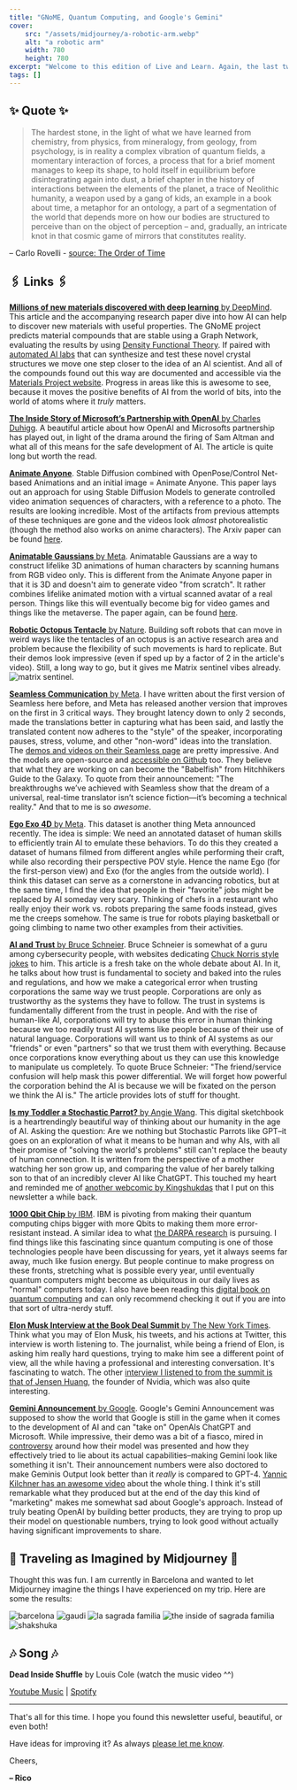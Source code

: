 ```yaml
---
title: "GNoME, Quantum Computing, and Google's Gemini"
cover:
    src: "/assets/midjourney/a-robotic-arm.webp"
    alt: "a robotic arm"
    width: 780
    height: 780
excerpt: "Welcome to this edition of Live and Learn. Again, the last two weeks have been exploding in terms of announcements and awesome things that I have found. This edition is a wild mix: Robotic arms mimicking those of octopods, an essay about what it means to be human in the age of AI, crazy progress towards automated AI scientists, the interviews of the New York Book Deal Summit, the Gemini announcement and more..."
tags: []
---
```


## ✨ Quote ✨

> The hardest stone, in the light of what we have learned from chemistry, from physics, from mineralogy, from geology, from psychology, is in reality a complex vibration of quantum fields, a momentary interaction of forces, a process that for a brief moment manages to keep its shape, to hold itself in equilibrium before disintegrating again into dust, a brief chapter in the history of interactions between the elements of the planet, a trace of Neolithic humanity, a weapon used by a gang of kids, an example in a book about time, a metaphor for an ontology, a part of a segmentation of the world that depends more on how our bodies are structured to perceive than on the object of perception – and, gradually, an intricate knot in that cosmic game of mirrors that constitutes reality. 

– Carlo Rovelli - [source: The Order of Time](https://www.goodreads.com/quotes/9924738-the-hardest-stone-in-the-light-of-what-we-have)

## 🖇️ Links 🖇️

[**Millions of new materials discovered with deep learning** by DeepMind](https://deepmind.google/discover/blog/millions-of-new-materials-discovered-with-deep-learning/). This article and the accompanying research paper dive into how AI can help to discover new materials with useful properties. The GNoME project predicts material compounds that are stable using a Graph Network, evaluating the results by using [Density Functional Theory](https://en.wikipedia.org/wiki/Density_functional_theory). If paired with [automated AI labs](https://www.nature.com/articles/s41586-023-06734-w) that can synthesize and test these novel crystal structures we move one step closer to the idea of an AI scientist. And all of the compounds found out this way are documented and accessible via the [Materials Project website](https://next-gen.materialsproject.org/). Progress in areas like this is awesome to see, because it moves the positive benefits of AI from the world of bits, into the world of atoms where it *truly* matters.

[**The Inside Story of Microsoft’s Partnership with OpenAI** by Charles Duhigg](https://www.newyorker.com/magazine/2023/12/11/the-inside-story-of-microsofts-partnership-with-openai). A beautiful article about how OpenAI and Microsofts partnership has played out, in light of the drama around the firing of Sam Altman and what all of this means for the safe development of AI. The article is quite long but worth the read.

[**Animate Anyone**](https://humanaigc.github.io/animate-anyone/). Stable Diffusion combined with OpenPose/Control Net-based Animations and an initial image = Animate Anyone. This paper lays out an approach for using Stable Diffusion Models to generate controlled video animation sequences of characters, with a reference to a photo. The results are looking incredible. Most of the artifacts from previous attempts of these techniques are gone and the videos look *almost* photorealistic (though the method also works on anime characters). The Arxiv paper can be found [here](https://arxiv.org/pdf/2311.17117.pdf).

[**Animatable Gaussians** by Meta](https://animatable-gaussians.github.io/). Animatable Gaussians are a way to construct lifelike 3D animations of human characters by scanning humans from RGB video only. This is different from the Animate Anyone paper in that it is 3D and doesn't aim to generate video "from scratch". It rather combines lifelike animated motion with a virtual scanned avatar of a real person. Things like this will eventually become big for video games and things like the metaverse. The paper again, can be found [here](https://arxiv.org/pdf/2311.16096.pdf).

[**Robotic Octopus Tentacle** by Nature](https://www.nature.com/articles/d41586-023-03759-z). Building soft robots that can move in weird ways like the tentacles of an octopus is an active research area and problem because the flexibility of such movements is hard to replicate. But their demos look impressive (even if sped up by a factor of 2 in the article's video). Still, a long way to go, but it gives me Matrix sentinel vibes already. ![matrix sentinel](https://miro.medium.com/v2/resize:fit:1080/1*9TyfX7veZgLFtYkdiKs7_g.gif).

[**Seamless Communication** by Meta](https://ai.meta.com/blog/seamless-communication/). I have written about the first version of Seamless here before, and Meta has released another version that improves on the first in 3 critical ways. They brought latency down to only 2 seconds, made the translations better in capturing what has been said, and lastly the translated content now adheres to the "style" of the speaker, incorporating pauses, stress, volume, and other "non-word" ideas into the translation. The [demos and videos on their Seamless page](https://ai.meta.com/research/seamless-communication/) are pretty impressive. And the models are open-source and [accessible on Github](https://github.com/facebookresearch/seamless_communication) too. They believe that what they are working on can become the "Babelfish" from Hitchhikers Guide to the Galaxy. To quote from their announcement: "The breakthroughs we’ve achieved with Seamless show that the dream of a universal, real-time translator isn’t science fiction—it’s becoming a technical reality." And that to me is so *awesome*. 

[**Ego Exo 4D** by Meta](https://ai.meta.com/blog/ego-exo4d-video-learning-perception/). This dataset is another thing Meta announced recently. The idea is simple: We need an annotated dataset of human skills to efficiently train AI to emulate these behaviors. To do this they created a dataset of humans filmed from different angles while performing their craft, while also recording their perspective POV style. Hence the name Ego (for the first-person view) and Exo (for the angles from the outside world). I think this dataset can serve as a cornerstone in advancing robotics, but at the same time, I find the idea that people in their "favorite" jobs might be replaced by AI someday very scary. Thinking of chefs in a restaurant who really enjoy their work vs. robots preparing the same foods instead, gives me the creeps somehow. The same is true for robots playing basketball or going climbing to name two other examples from their activities.

[**AI and Trust** by Bruce Schneier](https://www.schneier.com/blog/archives/2023/12/ai-and-trust.html). Bruce Schneier is somewhat of a guru among cybersecurity people, with websites dedicating [Chuck Norris style jokes](https://www.schneierfacts.com/) to him. This article is a fresh take on the whole debate about AI. In it, he talks about how trust is fundamental to society and baked into the rules and regulations, and how we make a categorical error when trusting corporations the same way we trust people. Corporations are only as trustworthy as the systems they have to follow. The trust in systems is fundamentally different from the trust in people. And with the rise of human-like AI, corporations will try to abuse this error in human thinking because we too readily trust AI systems like people because of their use of natural language. Corporations will want us to think of AI systems as our "friends" or even "partners" so that we trust them with everything. Because once corporations know everything about us they can use this knowledge to manipulate us completely. To quote Bruce Schneier: "The friend/service confusion will help mask this power differential. We will forget how powerful the corporation behind the AI is because we will be fixated on the person we think the AI is." The article provides lots of stuff for thought.

[**Is my Toddler a Stochastic Parrot?** by Angie Wang](https://www.newyorker.com/humor/sketchbook/is-my-toddler-a-stochastic-parrot). This digital sketchbook is a heartrendingly beautiful way of thinking about our humanity in the age of AI. Asking the question: Are we nothing but Stochastic Parrots like GPT–it goes on an exploration of what it means to be human and why AIs, with all their promise of "solving the world's problems" still can't replace the beauty of human connection. It is written from the perspective of a mother watching her son grow up, and comparing the value of her barely talking son to that of an incredibly clever AI like ChatGPT. This touched my heart and reminded me of [another webcomic by Kingshukdas](https://www.kingshukdas.com/notebook/marlo) that I put on this newsletter a while back. 

[**1000 Qbit Chip** by IBM](https://www.nature.com/articles/d41586-023-03854-1). IBM is pivoting from making their quantum computing chips bigger with more Qbits to making them more error-resistant instead. A similar idea to what [the DARPA research](https://www.darpa.mil/news-events/2023-12-06) is pursuing. I find things like this fascinating since quantum computing is one of those technologies people have been discussing for years, yet it always seems far away, much like fusion energy. But people continue to make progress on these fronts, stretching what is possible every year, until eventually quantum computers might become as ubiquitous in our daily lives as "normal" computers today. I also have been reading this [digital book on quantum computing](https://quantum.country/qcvc) and can only recommend checking it out if you are into that sort of ultra-nerdy stuff. 

[**Elon Musk Interview at the Book Deal Summit** by The New York Times](https://www.youtube.com/watch?v=2BfMuHDfGJI). Think what you may of Elon Musk, his tweets, and his actions at Twitter, this interview is worth listening to. The journalist, while being a friend of Elon, is asking him really hard questions, trying to make him see a different point of view, all the while having a professional and interesting conversation. It's fascinating to watch. The other [interview I listened to from the summit is that of Jensen Huang](https://www.youtube.com/watch?v=Pkj-BLHs6dE), the founder of Nvidia, which was also quite interesting. 

[**Gemini Announcement** by Google](https://blog.google/technology/ai/google-gemini-ai/). Google's Gemini Announcement was supposed to show the world that Google is still in the game when it comes to the development of AI and can "take on" OpenAIs ChatGPT and Microsoft. While impressive, their demo was a bit of a fiasco, mired in [controversy](https://www.bloomberg.com/opinion/articles/2023-12-07/google-s-gemini-ai-model-looks-remarkable-but-it-s-still-behind-openai-s-gpt-4) around how their model was presented and how they effectively tried to lie about its actual capabilities–making Gemini look like something it isn't. Their announcement numbers were also doctored to make Geminis Output look better than it *really* is compared to GPT-4. [Yannic Kilchner has an awesome video](https://www.youtube.com/watch?v=zut38E-BHH0) about the whole thing. I think it's still remarkable what they produced but at the end of the day this kind of "marketing" makes me somewhat sad about Google's approach. Instead of truly beating OpenAI by building better products, they are trying to prop up their model on questionable numbers, trying to look good without actually having significant improvements to share.

## 🌌 Traveling as Imagined by Midjourney 🌌

Thought this was fun. I am currently in Barcelona and wanted to let Midjourney imagine the things I have experienced on my trip. Here are some the results:

![barcelona](/assets/midjourney/barcelona.webp)
![gaudi](/assets/midjourney/gaudi.webp)
![la sagrada familia](/assets/midjourney/la-sagrada-familia.webp)
![the inside of sagrada familia](/assets/midjourney/the-inside-of-sagrada-familia.webp)
![shakshuka](/assets/midjourney/shakshuka.webp)

## 🎶 Song 🎶

**Dead Inside Shuffle** by Louis Cole (watch the music video ^^)

[Youtube Music](https://music.youtube.com/watch?v=a23OIDHNjGo) | [Spotify](https://open.spotify.com/track/4imq60KskF2cm4WpYbwk9V)

---

That's all for this time. I hope you found this newsletter useful, beautiful, or even both!

Have ideas for improving it? As always [please let me know](https://airtable.com/shro1VeyG4lkNXkx2). 

Cheers,

**– Rico**
